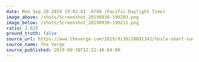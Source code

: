 ```yaml
---
date: Mon Sep 30 2019 19:02:03 -0700 (Pacific Daylight Time)
image_above: /shots/Screenshot_20190930-190203.png
image_below: /shots/Screenshot_20190930-190212.png
ratio: 2.625
ground_truth: false
source_url: https://www.theverge.com/2019/9/30/20891343/tesla-smart-summon-feature-videos-parking-accidents
source_name: The Verge
source_published: 2019-09-30T12:22:48-04:00
---
```

